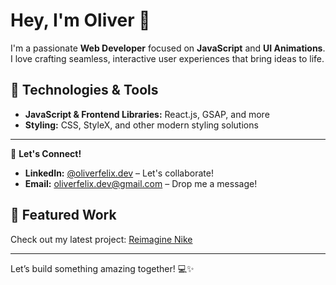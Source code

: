 # Hey, I'm Oliver 👋  

I'm a passionate **Web Developer** focused on **JavaScript** and **UI Animations**. I love crafting seamless, interactive user experiences that bring ideas to life.  

## 🔧 Technologies & Tools  
- **JavaScript & Frontend Libraries:** React.js, GSAP, and more  
- **Styling:** CSS, StyleX, and other modern styling solutions  

---  

📩 **Let's Connect!**  
- **LinkedIn:** [@oliverfelix.dev](https://www.linkedin.com/in/oliverfelixdev) – Let's collaborate!  
- **Email:** [oliverfelix.dev@gmail.com](mailto:oliverfelix.dev@gmail.com) – Drop me a message!  

## 🚀 Featured Work  
Check out my latest project: [Reimagine Nike](https://reimaginenike.vercel.app/)  

---  

Let’s build something amazing together! 💻✨  
